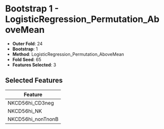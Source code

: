 # Bootstrap 1 - LogisticRegression_Permutation_AboveMean

- **Outer Fold**: 24
- **Bootstrap**: 1
- **Method**: LogisticRegression_Permutation_AboveMean
- **Fold Seed**: 65
- **Features Selected**: 3

## Selected Features

| Feature |
|---------|
| NKCD56hi_CD3neg |
| NKCD56hi_NK |
| NKCD56hi_nonTnonB |
